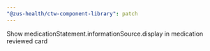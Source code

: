 ```yaml
---
"@zus-health/ctw-component-library": patch
---
```


Show medicationStatement.informationSource.display in medication reviewed card

